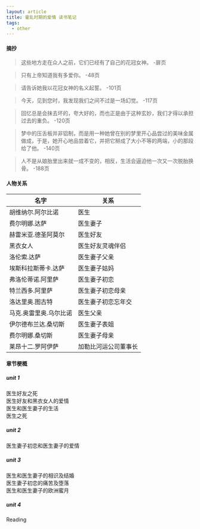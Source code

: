 ```yaml
---
layout: article
title: 霍乱时期的爱情 读书笔记
tags:
  - other
---
```


<!--more-->

#### 摘抄

> 这些地方走在众人之前，它们已经有了自己的花冠女神。
> -扉页

> 只有上帝知道我有多爱你。
> -48页

> 请告诉她我以花冠女神的名义起誓。
> -101页

> 今天，见到您时，我发现我们之间不过是一场幻觉。
> -117页

> 回忆总是会抹去坏的，夸大好的，而也正是由于这种玄妙，我们才得以承担过去的重负。
> -120页

> 梦中的压舌板并非铝制，而是用一种她曾在别的梦里开心品尝过的美味金属做成，于是，她开心地品尝着它，并把它掰成了大小不等的两端，小的那段给了他。
> -140页

> 人不是从娘胎里出来就一成不变的，相反，生活会逼迫他一次又一次脱胎换骨。
> -188页

#### 人物关系
名字|关系
---|---
胡维纳尔.阿尔比诺|医生
费尔明娜.达萨|医生妻子
赫雷米亚.德圣阿莫尔|医生好友
黑衣女人|医生好友灵魂伴侣
洛伦索.达萨|医生妻子父亲
埃斯科拉斯蒂卡.达萨|医生妻子姑妈
弗洛伦蒂诺.阿里萨|医生妻子初恋
特兰西多.阿里萨|医生妻子初恋母亲
洛达里奥.图古特|医生妻子初恋忘年交
马克.奥雷里奥.乌尔比诺|医生父亲
伊尔德布兰达.桑切斯|医生妻子表姐
费尔明娜.桑切斯|医生妻子母亲
莱昂十二.罗阿伊萨|加勒比河运公司董事长

#### 章节梗概
##### unit 1
医生好友之死  
医生好友和黑衣女人的爱情  
医生和医生妻子的生活  
医生之死  
##### unit 2
医生妻子初恋和医生妻子的爱情  
##### unit 3
医生和医生妻子的相识及结婚  
医生妻子初恋的痛苦及堕落  
医生和医生妻子的欧洲蜜月  
##### unit 4
Reading